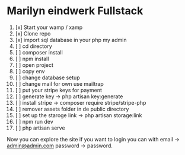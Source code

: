 # Marilyn eindwerk Fullstack

1. [x] Start your wamp / xamp 
2. [x] Clone repo 
3. [x] import sql database in your php my admin
2. [ ] cd directory
3. [ ] composer install
4. [ ] npm install
5. [ ] open project
5. [ ] copy env
6. [ ] change database setup 
7. [ ] change mail for own use mailtrap
8. [ ] put your stripe keys for payment
9. [ ] generate key -> php artisan key:generate
9. [ ] install stripe -> composer require stripe/stripe-php
10. [ ] remover assets folder in de public directory
11. [ ] set up the staroge link -> php artisan storage:link
12. [ ] npm run dev
13.  [ ] php artisan serve

Now you can explore the site if you want to login you can with email -> admin@admin.com password -> password.
